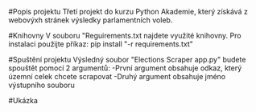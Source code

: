 #Popis projektu
Třetí projekt do kurzu Python Akademie, který získává z webovýxh stránek výsledky parlamentních voleb.

#Knihovny
V souboru "Reguirements.txt najdete využité knihovny.
Pro instalaci použijte příkaz: pip install "-r requirements.txt"

#Spuštění projektu
Výsledný soubor "Elections Scraper app.py" budete spouštět pomocí 2 argumentů:
-První argument obsahuje odkaz, který územní celek chcete scrapovat
-Druhý argument obsahuje jméno výstupního souboru

#Ukázka
